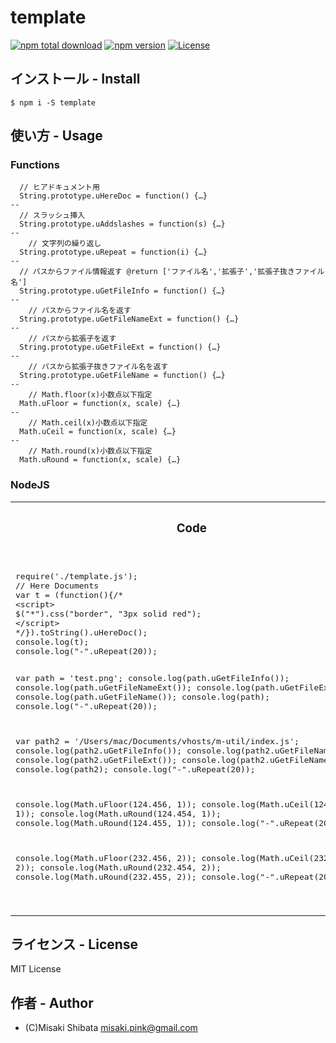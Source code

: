 # template
[![npm total download](https://img.shields.io/npm/dt/template.svg?style=flat)](https://www.npmjs.com/package/template)
[![npm version](https://badge.fury.io/js/template.svg?style=flat)](https://badge.fury.io/js/template)
[![License](http://img.shields.io/badge/license-MIT-blue.svg?style=flat)](http://ruedap.mit-license.org/2015)

## インストール - Install
```
$ npm i -S template
```

## 使い方 - Usage

### Functions
```
  // ヒアドキュメント用
  String.prototype.uHereDoc = function() {…}
--
  // スラッシュ挿入
  String.prototype.uAddslashes = function(s) {…}
--
    // 文字列の繰り返し
  String.prototype.uRepeat = function(i) {…}
--
  // パスからファイル情報返す @return ['ファイル名','拡張子','拡張子抜きファイル名']
  String.prototype.uGetFileInfo = function() {…}
--
    // パスからファイル名を返す
  String.prototype.uGetFileNameExt = function() {…}
--
    // パスから拡張子を返す
  String.prototype.uGetFileExt = function() {…}
--
    // パスから拡張子抜きファイル名を返す
  String.prototype.uGetFileName = function() {…}
--
    // Math.floor(x)小数点以下指定
  Math.uFloor = function(x, scale) {…}
--
    // Math.ceil(x)小数点以下指定
  Math.uCeil = function(x, scale) {…}
--
    // Math.round(x)小数点以下指定
  Math.uRound = function(x, scale) {…}
```

### NodeJS
<table>
<tr>
  <th><h3>Code</h3></th>
  <th><h3>Result</h3></th>
</tr>
<tr>
  <td>
  <div class="highlight highlight-source-js">
    <pre class="rich-diff-level-zero">
require('./template.js');
// Here Documents
var t = (function(){/*
&lt;script&gt;
$(&quot;*&quot;).css(&quot;border&quot;, &quot;3px solid red&quot;);
&lt;/script&gt;
*/}).toString().uHereDoc();
console.log(t);
console.log("-".uRepeat(20));

var path = 'test.png';
console.log(path.uGetFileInfo());
console.log(path.uGetFileNameExt());
console.log(path.uGetFileExt());
console.log(path.uGetFileName());
console.log(path);
console.log("-".uRepeat(20));


var path2 = '/Users/mac/Documents/vhosts/m-util/index.js';
console.log(path2.uGetFileInfo());
console.log(path2.uGetFileNameExt());
console.log(path2.uGetFileExt());
console.log(path2.uGetFileName());
console.log(path2);
console.log("-".uRepeat(20));

console.log(Math.uFloor(124.456, 1));
console.log(Math.uCeil(124.456, 1));
console.log(Math.uRound(124.454, 1));
console.log(Math.uRound(124.455, 1));
console.log("-".uRepeat(20));

console.log(Math.uFloor(232.456, 2));
console.log(Math.uCeil(232.456, 2));
console.log(Math.uRound(232.454, 2));
console.log(Math.uRound(232.455, 2));
console.log("-".uRepeat(20));
    </pre>
  </div>
  </td>
  <td>
  <pre class="rich-diff-level-zero">
# node example.js

&lt;script&gt;
$(&quot;*&quot;).css(&quot;border&quot;, &quot;3px solid red&quot;);
&lt;/script&gt;

--------------------
[ 'test.png', 'png', 'test' ]
test.png
png
test
test.png
--------------------
[ 'index.js', 'js', 'index' ]
index.js
js
index
/Users/mac/Documents/vhosts/m-util/index.js
--------------------
124.4
124.5
124.5
124.5
--------------------
232.45
232.46
232.45
232.46
--------------------
  </pre>
  </td>
</tr>
</table>

## ライセンス - License
MIT License


## 作者 - Author
- (C)Misaki Shibata <misaki.pink@gmail.com>

